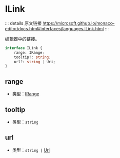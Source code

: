 # ILink
        
::: details 原文链接
https://microsoft.github.io/monaco-editor/docs.html#interfaces/languages.ILink.html
:::

编辑器中的链接。

```ts
interface ILink {
    range: IRange;
    tooltip?: string;
    url?: string | Uri;
}
```

## range
- 类型：[IRange](/api/IRange.md)
## tooltip
- 类型：`string`
## url
- 类型：`string |` [Uri](/api/Uri.md)